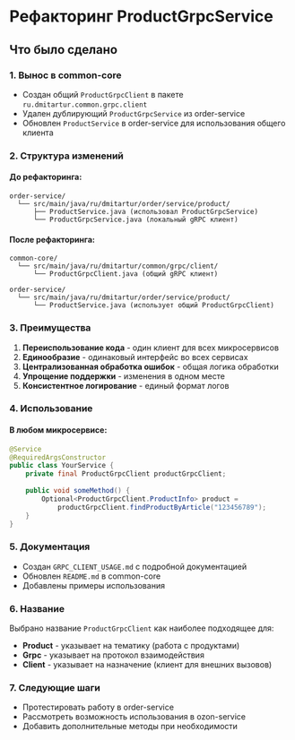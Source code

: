 # Рефакторинг ProductGrpcService

## Что было сделано

### 1. Вынос в common-core
- Создан общий `ProductGrpcClient` в пакете `ru.dmitartur.common.grpc.client`
- Удален дублирующий `ProductGrpcService` из order-service
- Обновлен `ProductService` в order-service для использования общего клиента

### 2. Структура изменений

#### До рефакторинга:
```
order-service/
  └── src/main/java/ru/dmitartur/order/service/product/
      ├── ProductService.java (использовал ProductGrpcService)
      └── ProductGrpcService.java (локальный gRPC клиент)
```

#### После рефакторинга:
```
common-core/
  └── src/main/java/ru/dmitartur/common/grpc/client/
      └── ProductGrpcClient.java (общий gRPC клиент)

order-service/
  └── src/main/java/ru/dmitartur/order/service/product/
      └── ProductService.java (использует общий ProductGrpcClient)
```

### 3. Преимущества

1. **Переиспользование кода** - один клиент для всех микросервисов
2. **Единообразие** - одинаковый интерфейс во всех сервисах  
3. **Централизованная обработка ошибок** - общая логика обработки
4. **Упрощение поддержки** - изменения в одном месте
5. **Консистентное логирование** - единый формат логов

### 4. Использование

#### В любом микросервисе:
```java
@Service
@RequiredArgsConstructor
public class YourService {
    private final ProductGrpcClient productGrpcClient;
    
    public void someMethod() {
        Optional<ProductGrpcClient.ProductInfo> product = 
            productGrpcClient.findProductByArticle("123456789");
    }
}
```

### 5. Документация
- Создан `GRPC_CLIENT_USAGE.md` с подробной документацией
- Обновлен `README.md` в common-core
- Добавлены примеры использования

### 6. Название
Выбрано название `ProductGrpcClient` как наиболее подходящее для:
- **Product** - указывает на тематику (работа с продуктами)
- **Grpc** - указывает на протокол взаимодействия
- **Client** - указывает на назначение (клиент для внешних вызовов)

### 7. Следующие шаги
- Протестировать работу в order-service
- Рассмотреть возможность использования в ozon-service
- Добавить дополнительные методы при необходимости

